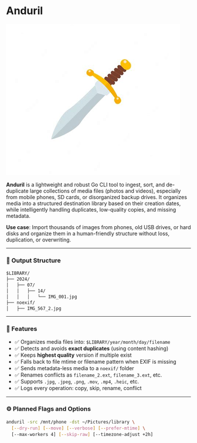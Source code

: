 # Anduril

![anduril](anduril.jpg)

**Anduril** is a lightweight and robust Go CLI tool to ingest, sort, and de-duplicate large collections of media files (photos and videos), especially from mobile phones, SD cards, or disorganized backup drives. It organizes media into a structured destination library based on their creation dates, while intelligently handling duplicates, low-quality copies, and missing metadata.

**Use case**:
Import thousands of images from phones, old USB drives, or hard disks and organize them in a human-friendly structure without loss, duplication, or overwriting.

---

### 📁 Output Structure

```
$LIBRARY/
├── 2024/
│   ├── 07/
│   │   ├── 14/
│   │   │   └── IMG_001.jpg
├── noexif/
│   ├── IMG_567_2.jpg
```

---

### 🔑 Features

* ✅ Organizes media files into: `$LIBRARY/year/month/day/filename`
* ✅ Detects and avoids **exact duplicates** (using content hashing)
* ✅ Keeps **highest quality** version if multiple exist
* ✅ Falls back to file mtime or filename pattern when EXIF is missing
* ✅ Sends metadata-less media to a `noexif/` folder
* ✅ Renames conflicts as `filename_2.ext`, `filename_3.ext`, etc.
* ✅ Supports `.jpg`, `.jpeg`, `.png`, `.mov`, `.mp4`, `.heic`, etc.
* ✅ Logs every operation: copy, skip, rename, conflict

---

### ⚙️ Planned Flags and Options

```sh
anduril -src /mnt/phone -dst ~/Pictures/library \
  [--dry-run] [--move] [--verbose] [--prefer-mtime] \
  [--max-workers 4] [--skip-raw] [--timezone-adjust +2h]
```

